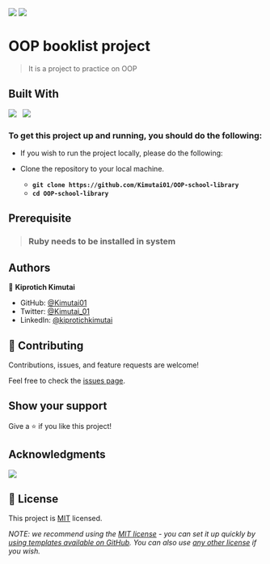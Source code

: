 ![](https://img.shields.io/badge/Kiprotich-kimutai-yellow?labelColor=blue)&nbsp;![](https://img.shields.io/badge/Ritobroto-Mukherjee-yellow?labelColor=blue)

# OOP booklist project

>It is a project to practice on OOP

## Built With

![](https://img.shields.io/badge/Ruby-red)&nbsp;&nbsp;&nbsp;![](https://img.shields.io/badge/Github-black)


### To get this project up and running, you should do the following:
- If you wish to run the project locally, please do the following:

- Clone the repository to your local machine.
    - **`git clone https://github.com/Kimutai01/OOP-school-library`**
    - **`cd OOP-school-library`**

## Prerequisite

> ### Ruby needs to be installed in system


## Authors


👤 **Kiprotich Kimutai**

- GitHub: [@Kimutai01](https://github.com/Kimutai01)
- Twitter: [@Kimutai_01](https://twitter.com/Kimutai_01?s=09)
- LinkedIn: [@kiprotichkimutai](https://www.linkedin.com/m/in/kimutai-kiprotich-1b5045216)

## 🤝 Contributing

Contributions, issues, and feature requests are welcome!

Feel free to check the [issues page](../../issues/).

## Show your support

Give a ⭐️ if you like this project!

## Acknowledgments

![](https://img.shields.io/badge/Microverse-blueviolet)

## 📝 License

This project is [MIT](./LICENSE) licensed.

_NOTE: we recommend using the [MIT license](https://choosealicense.com/licenses/mit/) - you can set it up quickly by [using templates available on GitHub](https://docs.github.com/en/communities/setting-up-your-project-for-healthy-contributions/adding-a-license-to-a-repository). You can also use [any other license](https://choosealicense.com/licenses/) if you wish._